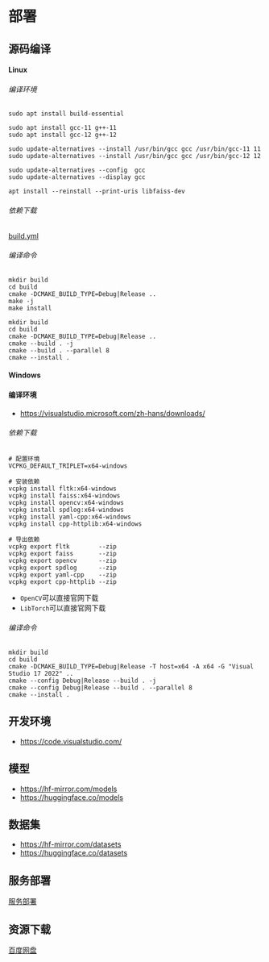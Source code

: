 # 部署

## 源码编译

#### Linux

###### 编译环境

```
sudo apt install build-essential

sudo apt install gcc-11 g++-11
sudo apt install gcc-12 g++-12

sudo update-alternatives --install /usr/bin/gcc gcc /usr/bin/gcc-11 11
sudo update-alternatives --install /usr/bin/gcc gcc /usr/bin/gcc-12 12

sudo update-alternatives --config  gcc
sudo update-alternatives --display gcc

apt install --reinstall --print-uris libfaiss-dev
```

###### 依赖下载

[build.yml](../.github/workflows/build.yml)

###### 编译命令

```
mkdir build
cd build
cmake -DCMAKE_BUILD_TYPE=Debug|Release ..
make -j
make install

mkdir build
cd build
cmake -DCMAKE_BUILD_TYPE=Debug|Release ..
cmake --build . -j
cmake --build . --parallel 8
cmake --install .
```

#### Windows

#### 编译环境

* https://visualstudio.microsoft.com/zh-hans/downloads/

###### 依赖下载

```
# 配置环境
VCPKG_DEFAULT_TRIPLET=x64-windows

# 安装依赖
vcpkg install fltk:x64-windows
vcpkg install faiss:x64-windows
vcpkg install opencv:x64-windows
vcpkg install spdlog:x64-windows
vcpkg install yaml-cpp:x64-windows
vcpkg install cpp-httplib:x64-windows

# 导出依赖
vcpkg export fltk        --zip
vcpkg export faiss       --zip
vcpkg export opencv      --zip
vcpkg export spdlog      --zip
vcpkg export yaml-cpp    --zip
vcpkg export cpp-httplib --zip
```

* `OpenCV`可以直接官网下载
* `LibTorch`可以直接官网下载

###### 编译命令

```
mkdir build
cd build
cmake -DCMAKE_BUILD_TYPE=Debug|Release -T host=x64 -A x64 -G "Visual Studio 17 2022" ..
cmake --config Debug|Release --build . -j
cmake --config Debug|Release --build . --parallel 8
cmake --install .
```

## 开发环境

* https://code.visualstudio.com/

## 模型

* https://hf-mirror.com/models
* https://huggingface.co/models

## 数据集

* https://hf-mirror.com/datasets
* https://huggingface.co/datasets

## 服务部署

[服务部署](./service)

## 资源下载

[百度网盘](https://pan.baidu.com/s/1mNAXgaBV6lTQ1qkeFtnOtA?pwd=33p1)
